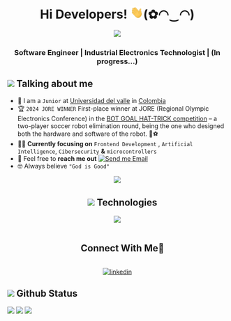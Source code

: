 <h1 align="center">Hi Developers! <img src="https://raw.githubusercontent.com/ABSphreak/ABSphreak/master/gifs/Hi.gif" width="30px">(✿◠‿◠)</h1>
<!--Name-->
<p align="center">
  <img src="https://github.com/user-attachments/assets/d28ede27-d24a-4952-8cec-55d7738d1b13"/>
</p>

<h3 align="center">Software Engineer |  Industrial Electronics Technologist | (In progress...) </h3>

## <picture> <img src = "https://media.giphy.com/media/ObNTw8Uzwy6KQ/giphy.gif" width = 30px>  </picture> Talking about me

- :school: I am a `Junior` at [Universidad del valle](https://www.univalle.edu.co/) in [Colombia](https://es.wikipedia.org/wiki/Colombia)
- :trophy: `2024 JORE WINNER` First-place winner at JORE (Regional Olympic Electronics Conference) in the [BOT GOAL HAT-TRICK competition](https://tulua.univalle.edu.co/noticias/item/164-administracion-de-empresas-renueva-su-registro-calificado) – a two-player soccer robot elimination round, being the one who designed both the hardware and software of the robot. 🤖⚽
- :technologist: **Currently focusing on** `Frontend Development` , `Artificial Intelligence`, `Cibersecurity` **&** `microcontrollers`
- :email: Feel free to **reach me out** [![Send me Email](https://img.shields.io/static/v1?label=email&amp;message=TinaTorres&amp;color=b833ff&amp;style=flat-square)](tina.torres@correounivalle.edu.co)
- :nerd_face: Always believe `"God is Good"`

<!--Image-->
<p align="center">
  <img src="https://github.com/user-attachments/assets/864c88d6-ff24-4378-bb0a-3ad452bc2c81"/>
</p>


<div id="user-content-toc">
  <ul align="center">
    <summary><h2> <img src = "https://media2.giphy.com/media/QssGEmpkyEOhBCb7e1/giphy.gif?cid=ecf05e47a0n3gi1bfqntqmob8g9aid1oyj2wr3ds3mg700bl&rid=giphy.gif" width = 32px> Technologies </h2></summary>
  </ul>
</div>
<!--tech stack icons-->
<p align="center">
  <a href="https://skillicons.dev">
    <img src="https://skillicons.dev/icons?i=git,aws,discord,docker,postgres,figma,github,linux,mysql,vscode,kubernetes&perline=14" />
  </a>
</p>

<!-- Connect with me -->
<!--h2 without bottom border-->
<div id="user-content-toc">
  <ul align="center">
    <summary><h2 style="display: inline-block">Connect With Me🤝</h2></summary>
  </ul>
</div>

<!--icons and links-->
<p align="center">
<a href="www.linkedin.com/in/tina-maria-torres-tascon-666343325" target="blank"><img align="center" src="https://user-images.githubusercontent.com/88904952/234979284-68c11d7f-1acc-4f0c-ac78-044e1037d7b0.png" alt="linkedin" height="50" width="50" /></a>
  
</p>

## <picture> <img src = "https://github.com/7oSkaaa/7oSkaaa/blob/main/Images/Statistics.gif?raw=true" width = 30px>  </picture> Github Status
![](https://github-readme-stats.vercel.app/api?username=MarHeavenn&theme=dark&hide_border=false&include_all_commits=false&count_private=false)
![](https://github-readme-streak-stats.herokuapp.com/?user=MarHeavenn&theme=dark&hide_border=false)
![](https://github-readme-stats.vercel.app/api/top-langs/?username=MarHeavenn&theme=dark&hide_border=false&include_all_commits=false&count_private=false&layout=compact)


<!--
**MarHeavenn/MarHeavenn** is a ✨ _special_ ✨ repository because its `README.md` (this file) appears on your GitHub profile.

Here are some ideas to get you started:

 I’m currently working on my knowledge
 I’m currently learning about the life
- 👯 I’m looking to collaborate on ...
- 🤔 I’m looking for help with ...
- 💬 Ask me about ...
- 📫 How to reach me: ...
- 😄 Pronouns: ...
- ⚡ Fun fact: ...
-->
